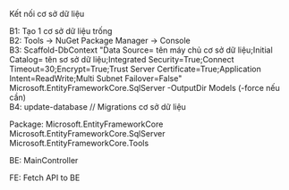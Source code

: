 Kết nối cơ sở dữ liệu

B1: Tạo 1 cơ sở dữ liệu trống\
B2: Tools -> NuGet Package Manager -> Console\
B3: Scaffold-DbContext "Data Source= tên máy chủ cơ sở dữ liệu;Initial Catalog= tên sơ sở dữ liệu;Integrated Security=True;Connect Timeout=30;Encrypt=True;Trust Server Certificate=True;Application Intent=ReadWrite;Multi Subnet Failover=False" Microsoft.EntityFrameworkCore.SqlServer -OutputDir Models (-force nếu cần)\
B4: update-database // Migrations cơ sở dữ liệu

Package:
Microsoft.EntityFrameworkCore\
Microsoft.EntityFrameworkCore.SqlServer\
Microsoft.EntityFrameworkCore.Tools

BE: 
MainController

FE:
Fetch API to BE